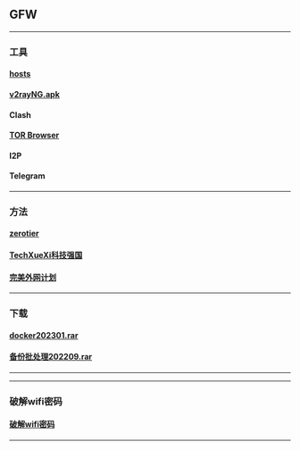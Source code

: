## GFW
----------------------------------------------------------------

### 工具

#### [hosts](https://mokk731.github.io/txt/hosts.txt)


#### [v2rayNG.apk](https://mokk731.github.io/apk/v2rayNG_v1.6.28_202201.apk)


#### Clash

#### [TOR Browser](https://www.torproject.org/zh-CN/)

#### I2P

#### Telegram

--------------------------------------------------------------------------

### 方法

#### [zerotier](https://mokk731.github.io/md/zerotier)

#### [TechXueXi科技强国](https://mokk731.github.io/md/xxqg)

#### [完美外网计划](https://mokk731.github.io/txt/完美外网计划.txt)

--------------------------------------------------------------------------

### 下载

#### [docker202301.rar](https://mokk731.github.io/ziprar/docker202301.rar)

#### [备份批处理202209.rar](https://mokk731.github.io/ziprar/备份批处理202209.rar)



--------------------------------------------------------------------------


--------------------------------------------------------------------------

### 破解wifi密码

#### [破解wifi密码](https://mokk731.github.io/txt/破解wifi密码.txt)


--------------------------------------------------------------------------

